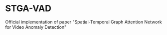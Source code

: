 # STGA-VAD
Official implementation of paper "Spatial-Temporal Graph Attention Network for Video Anomaly Detection"
